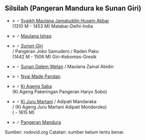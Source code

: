 ## Silsilah (Pangeran Mandura ke Sunan Giri)

*	» ♂ [Syaikh Maulana Jamaluddin Husein Akbar][359642]
	<br/>(1310 M - 1453 M) Malabar-Delhi-India

*	» ♂ [Maulana Ishaq][850382]

*	» ♂ *[Sunan Giri][850587]*
	<br/>/ Pangeran Joko Samudero / Raden Paku
	<br/>(1442 M - 1506 M) Giri-Kebomas-Gresik

*	» ♂ [Sunan Dalem Wetan][850721] / Maulana Zainal Abidin

*	» ♀ [Nyai Made Pandan][851202]

*	» ♂ [Ki Ageng Saba][70422]
	<br/>(Ki Ageng Pakeringan Pangeran Haryo Sobo)

*	» ♂ [Ki Juru Martani][70423] / Adipati Mandaraka
	<br/>/ (Ki Ageng Juru Martani Adipati Mondoroko)
	<br/>( - 1615 M) 

*	» ♂ [Pangeran Mandura][771620]

Sumber: rodovid.org
Catatan: sumber belum tentu benar.

[359642]: http://id.rodovid.org/wk/Orang:359642
[850382]: http://id.rodovid.org/wk/Orang:850382

[850587]: http://id.rodovid.org/wk/Orang:850587
[850721]: http://id.rodovid.org/wk/Orang:850721
[851202]: http://id.rodovid.org/wk/Orang:851202

[70422]: http://id.rodovid.org/wk/Orang:70422
[70423]: http://id.rodovid.org/wk/Orang:70423
[771620]: http://id.rodovid.org/wk/Orang:771620
